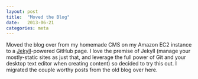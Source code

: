 ```yaml
---
layout: post
title:  "Moved the Blog"
date:   2013-06-21
categories: meta
---
```

Moved the blog over from my homemade CMS on my Amazon EC2 instance to a [Jekyll](http://jekyllrb.com)-powered GitHub page. I love the premise of Jekyll (manage your mostly-static sites as just that, and leverage the full power of Git and your desktop text editor when creating content) so decided to try this out. I migrated the couple worthy posts from the old blog over here.
